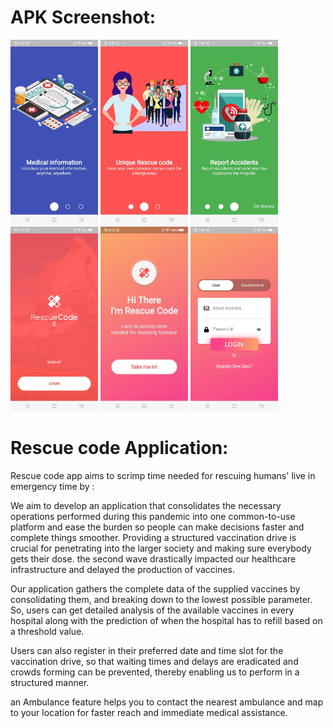 # APK Screenshot:
<img src="ImagesReadme/1.jpeg" width="140"></img>
<img src="ImagesReadme/2.jpeg" width="140"></img>
<img src="ImagesReadme/3.jpeg" width="140"></img>
<img src="ImagesReadme/4.jpeg" width="140"></img>
<img src="ImagesReadme/5.jpeg" width="140"></img>
<img src="ImagesReadme/6.jpeg" width="140"></img>

# Rescue code Application:
<p>
Rescue code app aims to scrimp time needed for rescuing humans' live in emergency time by :

We aim to develop an application that consolidates the necessary operations performed during this  pandemic into one common-to-use platform and ease the burden so people can make decisions faster and  complete things smoother. Providing a structured vaccination drive is crucial for penetrating into the larger society and making sure everybody gets their dose. the second wave drastically impacted our healthcare infrastructure and delayed the production of vaccines. 

Our application gathers the complete data of the supplied vaccines by consolidating them, and breaking down to the lowest possible parameter. So, users can get detailed analysis of the available vaccines in every hospital along with the prediction of when the hospital has to refill based on a threshold value.

Users can also register in their preferred date and time slot for the vaccination drive, so that waiting times and delays are eradicated and crowds forming can be prevented, thereby enabling us to perform in a structured manner. 

an Ambulance feature helps you to contact the nearest ambulance and map to your location for faster reach and immediate medical assistance.
</p>






 
